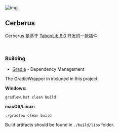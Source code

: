 ![img](https://cdn.nlark.com/yuque/0/2023/png/26025412/1676450069358-7eef39ee-e23a-42c0-80b9-b67f66add6ab.png)

## Cerberus

Cerberus 是基于 [TabooLib 6.0](https://github.com/TabooLib/taboolib) 开发的一款插件

<br>


### Building

* [Gradle](https://gradle.org/) - Dependency Management

The GradleWrapper in included in this project.

**Windows:**

```
gradlew.bat clean build
```

**macOS/Linux:**

```
./gradlew clean build
```

Build artifacts should be found in `./build/libs` folder.